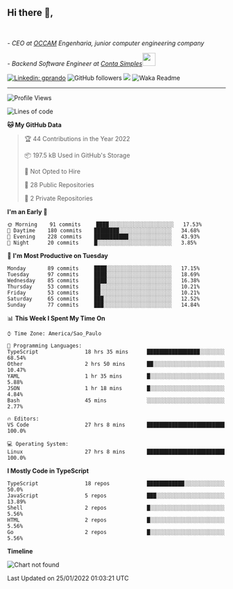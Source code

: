 <h2>Hi there  👋,</h2> </br>

<p><em>- CEO at <a href="https://occamengenharia.com/">OCCAM</a> Engenharia, junior computer engineering company
</em></p>

<p><em>- Backend Software Engineer at <a href="https://contasimples.com">Conta Simples</a><img src="https://media.giphy.com/media/WUlplcMpOCEmTGBtBW/giphy.gif" width="30"> 
</em></p>

[![Linkedin: gprando](https://img.shields.io/badge/-gprando-blue?style=flat-square&logo=Linkedin&logoColor=white&link=https://www.linkedin.com/in/gprando/)](https://www.linkedin.com/in/gprando)
![GitHub followers](https://img.shields.io/github/followers/gprando?label=Follow&style=social)
![](https://visitor-badge.glitch.me/badge?page_id=gprando.gprando)
![Waka Readme](https://github.com/gprando/gprando/workflows/Waka%20Readme/badge.svg)

---
<!--START_SECTION:waka-->
![Profile Views](http://img.shields.io/badge/Profile%20Views-1-blue)

![Lines of code](https://img.shields.io/badge/From%20Hello%20World%20I%27ve%20Written--4%20Million%20lines%20of%20code-blue)

**🐱 My GitHub Data** 

> 🏆 44 Contributions in the Year 2022
 > 
> 📦 197.5 kB Used in GitHub's Storage 
 > 
> 🚫 Not Opted to Hire
 > 
> 📜 28 Public Repositories 
 > 
> 🔑 2 Private Repositories  
 > 
**I'm an Early 🐤** 

```text
🌞 Morning    91 commits     ████░░░░░░░░░░░░░░░░░░░░░   17.53% 
🌆 Daytime    180 commits    ████████░░░░░░░░░░░░░░░░░   34.68% 
🌃 Evening    228 commits    ███████████░░░░░░░░░░░░░░   43.93% 
🌙 Night      20 commits     █░░░░░░░░░░░░░░░░░░░░░░░░   3.85%

```
📅 **I'm Most Productive on Tuesday** 

```text
Monday       89 commits     ████░░░░░░░░░░░░░░░░░░░░░   17.15% 
Tuesday      97 commits     ████░░░░░░░░░░░░░░░░░░░░░   18.69% 
Wednesday    85 commits     ████░░░░░░░░░░░░░░░░░░░░░   16.38% 
Thursday     53 commits     ██░░░░░░░░░░░░░░░░░░░░░░░   10.21% 
Friday       53 commits     ██░░░░░░░░░░░░░░░░░░░░░░░   10.21% 
Saturday     65 commits     ███░░░░░░░░░░░░░░░░░░░░░░   12.52% 
Sunday       77 commits     ███░░░░░░░░░░░░░░░░░░░░░░   14.84%

```


📊 **This Week I Spent My Time On** 

```text
⌚︎ Time Zone: America/Sao_Paulo

💬 Programming Languages: 
TypeScript               18 hrs 35 mins      █████████████████░░░░░░░░   68.54% 
Other                    2 hrs 50 mins       ██░░░░░░░░░░░░░░░░░░░░░░░   10.47% 
YAML                     1 hr 35 mins        █░░░░░░░░░░░░░░░░░░░░░░░░   5.88% 
JSON                     1 hr 18 mins        █░░░░░░░░░░░░░░░░░░░░░░░░   4.84% 
Bash                     45 mins             ░░░░░░░░░░░░░░░░░░░░░░░░░   2.77%

🔥 Editors: 
VS Code                  27 hrs 8 mins       █████████████████████████   100.0%

💻 Operating System: 
Linux                    27 hrs 8 mins       █████████████████████████   100.0%

```

**I Mostly Code in TypeScript** 

```text
TypeScript               18 repos            ████████████░░░░░░░░░░░░░   50.0% 
JavaScript               5 repos             ███░░░░░░░░░░░░░░░░░░░░░░   13.89% 
Shell                    2 repos             █░░░░░░░░░░░░░░░░░░░░░░░░   5.56% 
HTML                     2 repos             █░░░░░░░░░░░░░░░░░░░░░░░░   5.56% 
Go                       2 repos             █░░░░░░░░░░░░░░░░░░░░░░░░   5.56%

```


**Timeline**

![Chart not found](https://raw.githubusercontent.com/gprando/gprando/master/charts/bar_graph.png) 


 Last Updated on 25/01/2022 01:03:21 UTC
<!--END_SECTION:waka-->